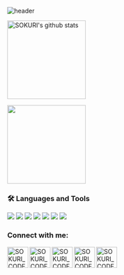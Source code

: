 ![header](https://capsule-render.vercel.app/api?type=waving&color=gradient&height=250&section=header&text=SOKURI_CODE&fontSize=90)

  <a href="https://github.com/Park0720"><img align="center" style="height:180px" src="https://github-readme-stats.vercel.app/api?username=Park0720&show_icons=true&include_all_commits=true&theme=nord&hide_border=true" alt="SOKURI's github stats" /></a>

  <a href="https://github.com/Park0720"><img align="center" style="height:180px" src="https://github-readme-stats.vercel.app/api/top-langs/?username=Park0720&layout=compact&theme=nord&hide_border=true" /></a> 

### 🛠 Languages and Tools

<img src="https://img.shields.io/badge/CSS3-1572B6?style=flat-square&logo=CSS3&logoColor=white"/> </t>
<img src="https://img.shields.io/badge/HTML5-E34F26?style=flat-square&logo=HTML5&logoColor=white"/> 
<img src="https://img.shields.io/badge/JavaScript-F7DF1E?style=flat-square&logo=JavaScript&logoColor=white"/>
<img src="https://img.shields.io/badge/Node.js-339933?style=flat-square&logo=Node.js&logoColor=white"/>
<img src="https://img.shields.io/badge/Linux-FCC624?style=flat-square&logo=Linux&logoColor=white"/>
<img src="https://img.shields.io/badge/Go-00ADD8?style=flat-square&logo=Go&logoColor=white"/>
<img src="https://img.shields.io/badge/Python-3776AB?style=flat-square&logo=Python&logoColor=white"/>


### Connect with me:

[<img align="left" alt="SOKURI_CODE | velog" width="48px" src="https://img.icons8.com/color/48/000000/blog.png" />][website]
[<img align="left" alt="SOKURI_CODE | YouTube" width="48px" src="https://img.icons8.com/color/48/000000/youtube-play.png" />][youtube]
[<img align="left" alt="SOKURI_CODE | Twitter" width="48px" src="https://img.icons8.com/color/48/000000/twitter-squared.png" />][twitter]
[<img align="left" alt="SOKURI_CODE | LinkedIn" width="48px" src="https://img.icons8.com/color/48/000000/linkedin.png" />][linkedin]
[<img align="left" alt="SOKURI_CODE | Instagram" width="48px" src="https://img.icons8.com/color/48/000000/instagram-new--v2.png" />][instagram]

[website]: https://velog.io/@ppmm98
[twitter]: https://twitter.com/
[youtube]: https://youtube.com/
[linkedin]: https://linkedin.com/in/
[instagram]: https://instagram.com/min_j_98

